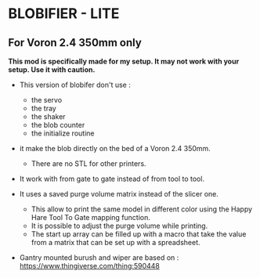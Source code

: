 # **BLOBIFIER - LITE**
## **For Voron 2.4 350mm only**

**This mod is specifically made for my setup. It may not work with your setup. Use it with caution.** 
* This version of blobifer don't use  :
   * the servo
   * the tray
   * the shaker
   * the blob counter
   * the initialize routine

* it make the blob directly on the bed of a Voron 2.4 350mm.
  * There are no STL for other printers.
* It work with from gate to gate instead of from tool to tool.
* It uses a saved purge volume matrix instead of the slicer one.
  * This allow to print the same model in different color using the Happy Hare Tool To Gate mapping function.
  * It is possible to adjust the purge volume while printing.
  * The start up array can be filled up with a macro that take the value from a matrix that can be set up with a spreadsheet.







* Gantry mounted burush and wiper are based on : https://www.thingiverse.com/thing:590448